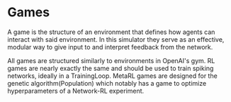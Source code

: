 # Games

A game is the structure of an environment that defines how agents
can interact with said environment.
In this simulator they serve as an effective, modular way to give input
to and interpret feedback from the network.

All games are structured similarly to environments in OpenAI's gym. RL games are nearly exactly the same and should be used to train spiking networks, ideally in a TrainingLoop. MetaRL games are designed for the genetic algorithm(Population) which notably has a game to optimize hyperparameters of a Network-RL experiment.
